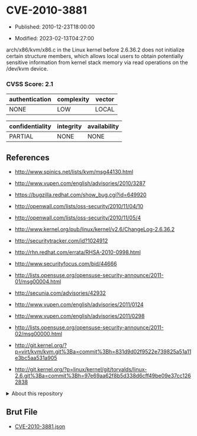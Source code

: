 # CVE-2010-3881

- Published: 2010-12-23T18:00:00

- Modified: 2023-02-13T04:27:00

arch/x86/kvm/x86.c in the Linux kernel before 2.6.36.2 does not initialize certain structure members, which allows local users to obtain potentially sensitive information from kernel stack memory via read operations on the /dev/kvm device.

### CVSS Score: **2.1**

| authentication | complexity | vector |
| --- | --- | --- |
| NONE | LOW | LOCAL |

| confidentiality | integrity | availability |
| --- | --- | --- |
| PARTIAL | NONE | NONE |

## References

* http://www.spinics.net/lists/kvm/msg44130.html

* http://www.vupen.com/english/advisories/2010/3287

* https://bugzilla.redhat.com/show_bug.cgi?id=649920

* http://openwall.com/lists/oss-security/2010/11/04/10

* http://openwall.com/lists/oss-security/2010/11/05/4

* http://www.kernel.org/pub/linux/kernel/v2.6/ChangeLog-2.6.36.2

* http://securitytracker.com/id?1024912

* http://rhn.redhat.com/errata/RHSA-2010-0998.html

* http://www.securityfocus.com/bid/44666

* http://lists.opensuse.org/opensuse-security-announce/2011-01/msg00004.html

* http://secunia.com/advisories/42932

* http://www.vupen.com/english/advisories/2011/0124

* http://www.vupen.com/english/advisories/2011/0298

* http://lists.opensuse.org/opensuse-security-announce/2011-02/msg00000.html

* http://git.kernel.org/?p=virt/kvm/kvm.git%3Ba=commit%3Bh=831d9d02f9522e739825a51a11e3bc5aa531a905

* http://git.kernel.org/?p=linux/kernel/git/torvalds/linux-2.6.git%3Ba=commit%3Bh=97e69aa62f8b5d338d6cff49be09e37cc1262838

<details>
<summary>About this repository</summary> 

  This repository is part of the project [Live Hack CVE](https://github.com/Live-Hack-CVE). Main website can be found [www.live-hack.org](https://www.live-hack.org) 
  
  Made by [Sn0wAlice](https://github.com/Sn0wAlice) for the people that care about security and need to have a feed of the latest CVEs. Hope you enjoy it, don't forget to star the repo and follow me on [Twitter](https://twitter.com/Sn0wAlice) and [Github](https://github.com/Sn0wAlice). And that is my [personnal website](https://www.alice-snow.me/)

  - [Home Page](https://github.com/Live-Hack-CVE)
  - [Framework](https://github.com/Live-Hack-CVE/cve-framework)
  - [CVE database](https://github.com/Live-Hack-CVE/full_database)
  - [Changelog](https://github.com/Live-Hack-CVE/Changelog)
</details>

## Brut File

* [CVE-2010-3881.json](https://raw.githubusercontent.com/Live-Hack-CVE/full_database/main/cves/2010/CVE-2010-3881.json)


